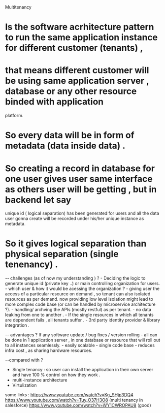  Multitenancy 
 
 # Is the software acrhitecture pattern to run the same application instance for different customer (tenants) , 
 # that means different customer will be using same application server ,  database or any other resource binded with application
   platform.
 # So every data will be in form of metadata (data inside data) .
 # So creating a record in database for one user gives user same interface as others user will be getting , but in backend let say   
   unique id ( logical separation) has been generated for users and all the data user gonna create will be recorded under his/her unique instance as metadata.
# So it gives logical separation than physical separation (single tenenancy) .

 -- challenges (as of now my understanding )  ?
 	- Deciding the logic to generate unique id (private key ..)  or main controlling organization for users.
 	- which user & how it would be acessing the organization ?
 	- giving user the access of a particular resource on demand , so tenant can also isolated resources as per demand.
 		now providing low level isolation might lead to more complex code base (or can be handled by microservice architecture ?).
 	- handling/ archving the APIs (mostly restful) as per tenant.
 	- no data leaking from one to another .
 	- If the single resources in which all tenants are dependent fails , all tenants suffer .
 	- 3rd party identity provider &  library integration .


 -- advantages ?
 If any software update / bug fixes / version rolling 
    - all can be done in 1 application server , in one database or resource that will roll out to all instances seamlessly.
    - easily scalable 
    - single code base 
    - reduces infra cost , as sharing hardware resources.


--compared with ?
- Single tenancy : 
	so user can install the application in their own server and have 100 % control on how they work .
- multi-instance architecture 
- Virtulization 


some links :
 	https://www.youtube.com/watch?v=Kg_SHjp3DQ4 
 	https://www.youtube.com/watch?v=Tuy_O37H3O8  (multi tenancy in salesforce)
  	https://www.youtube.com/watch?v=WY1CWROPAU8 (good)


